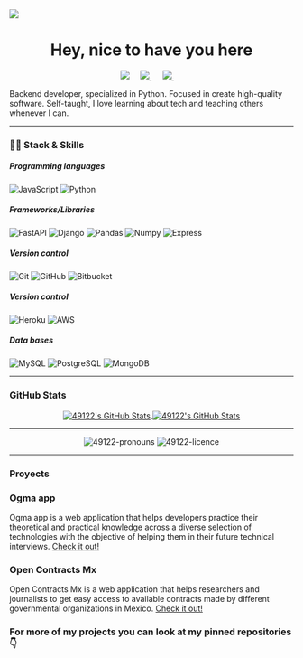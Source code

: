 <img src="/images/banner_github.jpg" />
<h1 align="center">Hey, nice to have you here</h1>

<p align='center'>
  <a href="https://www.linkedin.com/in/jorge-alberto-delgadillo-alonso-7b58501aa/"><img src="https://img.shields.io/badge/linkedin-%230077B5.svg?&style=for-the-badge&logo=linkedin&logoColor=white" /></a>&nbsp;&nbsp;&nbsp;&nbsp;
 <a href="https://platzi.com/p/JorgeADelgadilloAlonso/"><img src="https://img.shields.io/badge/Platzi-98CA3F.svg?&style=for-the-badge&logo=platzi&logoColor=white" />  </a>&nbsp;&nbsp;&nbsp;&nbsp;
 <a href="https://mail.google.com/mail/u/0/?fs=1&tf=cm&source=mailto&to=jorgealbertodelgadilloalonso@gmail.com"><img src="https://img.shields.io/badge/Gmail-D14836?style=for-the-badge&logo=gmail&logoColor=white" />  </a>&nbsp;&nbsp;&nbsp;&nbsp;
</p>


<p>Backend developer, specialized in Python. Focused in create high-quality software. Self-taught, I love learning about tech and teaching others whenever I can.</p>

---

<h3>👨‍💻 Stack & Skills</h3>

<h5> Programming languages </h5>

![JavaScript](https://img.shields.io/badge/JavaScript-F7DF1E?style=for-the-badge&logo=javascript&logoColor=black)
![Python](https://img.shields.io/badge/Python-3776AB?style=for-the-badge&logo=python&logoColor=white)



<h5> Frameworks/Libraries </h5>

![FastAPI](https://img.shields.io/badge/fastapi-109989?style=for-the-badge&logo=FASTAPI&logoColor=white)
![Django](https://img.shields.io/badge/Django-092E20?style=for-the-badge&logo=django&logoColor=white)
![Pandas](https://img.shields.io/badge/Pandas-2C2D72?style=for-the-badge&logo=pandas&logoColor=white)
![Numpy](https://img.shields.io/badge/Numpy-777BB4?style=for-the-badge&logo=numpy&logoColor=white)
![Express](https://img.shields.io/badge/Express.js-000000?style=for-the-badge&logo=express&logoColor=white)



<h5> Version control </h5>

![Git](https://img.shields.io/badge/_-Git-292e33?style=flat-square&logo=git&logoColor=fff)
![GitHub](https://img.shields.io/badge/_-GitHub-292e33?style=flat-square&logo=github)
![Bitbucket](https://img.shields.io/badge/Bitbucket-330F63?style=for-the-badge&logo=bitbucket&logoColor=white)



<h5> Version control </h5>

![Heroku](https://img.shields.io/badge/Heroku-430098?style=for-the-badge&logo=heroku&logoColor=white)
![AWS](https://img.shields.io/badge/Amazon_AWS-232F3E?style=for-the-badge&logo=amazon-aws&logoColor=white)



<h5> Data bases </h5>

![MySQL](https://img.shields.io/badge/_-MySQL-292e33?style=flat-square&logo=MySQL&logoColor=fff)
![PostgreSQL](https://img.shields.io/badge/PostgreSQL-316192?style=for-the-badge&logo=postgresql&logoColor=white)
![MongoDB](https://img.shields.io/badge/_-MongoDB-292e33?style=flat-square&logo=MongoDB&logoColor=fff)



---

<h3>GitHub Stats</h3>
<div align="center">
<a href="https://github.com/49122">
  <img align="center" src="https://github-readme-stats.vercel.app/api/top-langs/?username=49122&theme=dracula&count_private=true&hide=css,blade" alt="49122's GitHub Stats" />
</a>

<a href="https://github.com/49122">
  <img align="center" src="https://github-readme-stats.vercel.app/api?username=49122&count_private=true&show_icons=true&line_height=27&theme=dracula" alt="49122's GitHub Stats"/>
</a> 
  
</div>

---

</p>

<p align="center">
<img src="https://img.shields.io/badge/pronouns-he%2Fhim-orange" alt="49122-pronouns" />
<img src="https://img.shields.io/badge/licence-MIT-green" alt="49122-licence" />
</p>

---

<h3>Proyects</h3>

<h3>Ogma app</h3>


<p>
Ogma app is a web application that helps developers practice their theoretical and practical knowledge across a diverse selection of technologies with the objective of helping them in their future technical interviews. <a href="https://ogmapp.xyz/">Check it out! </a> 
</p>


<h3>Open Contracts Mx</h3>


<p>
Open Contracts Mx is a web application that helps researchers and journalists to get easy access to available contracts made by different governmental organizations in Mexico. <a href="https://opencontractmx.netlify.app/">Check it out! </a> 
</p>


<p align="center">
  <h3> For more of my projects you can look at my pinned repositories 👇</h3>
</p>
